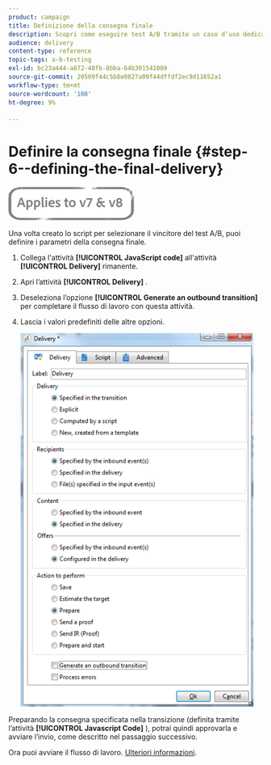 ```yaml
---
product: campaign
title: Definizione della consegna finale
description: Scopri come eseguire test A/B tramite un caso d’uso dedicato.
audience: delivery
content-type: reference
topic-tags: a-b-testing
exl-id: bc23a444-a872-48fb-8bba-64b301541089
source-git-commit: 20509f44c5b8e0827a09f44dffdf2ec9d11652a1
workflow-type: tm+mt
source-wordcount: '108'
ht-degree: 9%

---
```


# Definire la consegna finale {#step-6--defining-the-final-delivery}

![](../../assets/common.svg)

Una volta creato lo script per selezionare il vincitore del test A/B, puoi definire i parametri della consegna finale.

1. Collega l&#39;attività **[!UICONTROL JavaScript code]** all&#39;attività **[!UICONTROL Delivery]** rimanente.
1. Apri l’attività **[!UICONTROL Delivery]** .
1. Deseleziona l’opzione **[!UICONTROL Generate an outbound transition]** per completare il flusso di lavoro con questa attività.
1. Lascia i valori predefiniti delle altre opzioni.

   ![](assets/ab_test_final_delivery.png)

Preparando la consegna specificata nella transizione (definita tramite l’attività **[!UICONTROL Javascript Code]** ), potrai quindi approvarla e avviare l’invio, come descritto nel passaggio successivo.

Ora puoi avviare il flusso di lavoro. [Ulteriori informazioni](a-b-testing-uc-start-workflow.md).
